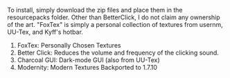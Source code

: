 To install, simply download the zip files and place them in the resourcepacks folder. Other than BetterClick, I do not claim any ownership of the art. "FoxTex" is simply a personal collection of textures from usernm, UU-Tex, and Kyff's hotbar.

1. FoxTex: Personally Chosen Textures
2. Better Click: Reduces the volume and frequency of the clicking sound.
3. Charcoal GUI: Dark-mode GUI (also from UU-Tex)
4. Modernity: Modern Textures Backported to 1.7.10
